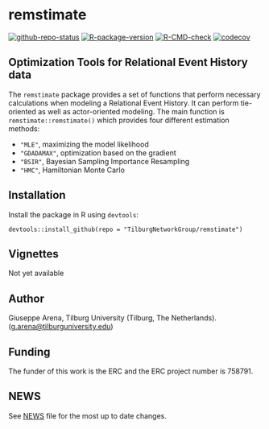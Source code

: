 # remstimate

[![github-repo-status](https://www.repostatus.org/badges/latest/active.svg)](https://www.repostatus.org/#active)
[![R-package-version](https://img.shields.io/github/r-package/v/TilburgNetworkGroup/remstimate)](https://www.github.com/TilburgNetworkGroup/remstimate)
[![R-CMD-check](https://github.com/TilburgNetworkGroup/remstimate/actions/workflows/check-standard.yaml/badge.svg)](https://github.com/TilburgNetworkGroup/remstimate/actions/workflows/check-standard.yaml)
[![codecov](https://codecov.io/gh/TilburgNetworkGroup/remstimate/graph/badge.svg?token=8NZ4T6E4N9)](https://codecov.io/gh/TilburgNetworkGroup/remstimate)

## Optimization Tools for Relational Event History data
The `remstimate` package provides a set of functions that perform necessary calculations when modeling a Relational Event History. It can perform tie-oriented as well as actor-oriented modeling. The main function is `remstimate::remstimate()` which provides four different estimation methods: 

- `"MLE"`, maximizing the model likelihood
- `"GDADAMAX"`, optimization based on the gradient 
- `"BSIR"`, Bayesian Sampling Importance Resampling
- `"HMC"`, Hamiltonian Monte Carlo


## Installation
Install the package in R using `devtools`:

```
devtools::install_github(repo = "TilburgNetworkGroup/remstimate")
```


## Vignettes
Not yet available


## Author
Giuseppe Arena, Tilburg University (Tilburg, The Netherlands). (g.arena@tilburguniversity.edu)


## Funding
The funder of this work is the ERC and the ERC project number is 758791.


## NEWS
See [NEWS](NEWS.md) file for the most up to date changes.
